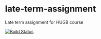 late-term-assignment
====================

Late term assignment for HUGB course

[![Build Status](https://travis-ci.org/Stodid/late-term-assignment.svg?branch=master)](https://travis-ci.org/Stodid/late-term-assignment)
